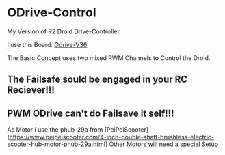 # ODrive-Control
My Version of R2 Droid Drive-Controller

I use this Board:
[Odrive-V36](https://eu.odriverobotics.com/shop/odrive-v36)

The Basic Concept uses two mixed PWM Channels to Control the Droid. 

## The Failsafe sould be engaged in your RC Reciever!!!
## PWM ODrive can't do Failsave it self!!!

As Motor i use the phub-29a from [PeiPeiScooter](https://www.peipeiscooter.com/4-inch-double-shaft-brushless-electric-scooter-hub-motor-phub-29a.html] 
Other Motors will need a special Setup

